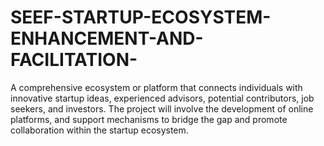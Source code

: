 # SEEF-STARTUP-ECOSYSTEM-ENHANCEMENT-AND-FACILITATION-
A comprehensive ecosystem or platform that connects individuals with innovative startup ideas, experienced advisors, potential contributors, job seekers, and investors. The project will involve the development of online platforms,   and support mechanisms to bridge the gap and promote collaboration within the startup ecosystem.

